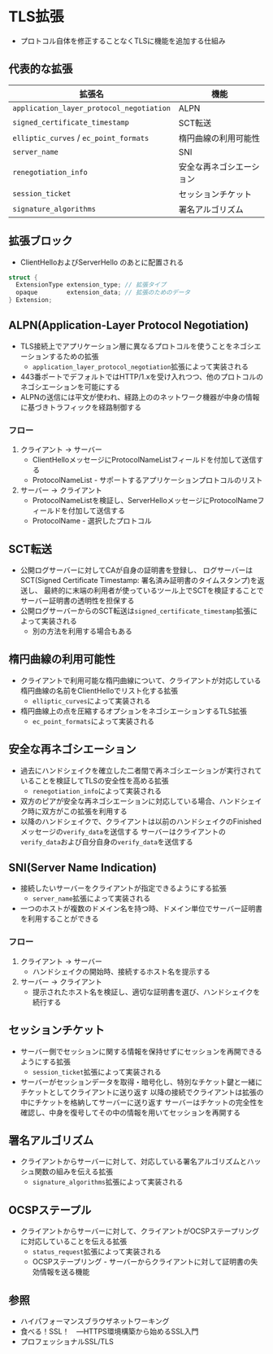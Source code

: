 # TLS拡張
- プロトコル自体を修正することなくTLSに機能を追加する仕組み

## 代表的な拡張
| 拡張名                                   | 機能                     |
| -                                        | -                        |
| `application_layer_protocol_negotiation` | ALPN                     |
| `signed_certificate_timestamp`           | SCT転送                  |
| `elliptic_curves` / `ec_point_formats`   | 楕円曲線の利用可能性     |
| `server_name`                            | SNI                      |
| `renegotiation_info`                     | 安全な再ネゴシエーション |
| `session_ticket`                         | セッションチケット       |
| `signature_algorithms`                   | 署名アルゴリズム         |

## 拡張ブロック
- ClientHelloおよびServerHello のあとに配置される

```c
struct {
  ExtensionType extension_type; // 拡張タイプ
  opaque        extension_data; // 拡張のためのデータ
} Extension;
```

## ALPN(Application-Layer Protocol Negotiation)
- TLS接続上でアプリケーション層に異なるプロトコルを使うことをネゴシエーションするための拡張
  - `application_layer_protocol_negotiation`拡張によって実装される
- 443番ポートでデフォルトではHTTP/1.xを受け入れつつ、他のプロトコルのネゴシエーションを可能にする
- ALPNの送信には平文が使われ、経路上ののネットワーク機器が中身の情報に基づきトラフィックを経路制御する

### フロー
1. クライアント -> サーバー
    - ClientHelloメッセージにProtocolNameListフィールドを付加して送信する
    - ProtocolNameList - サポートするアプリケーションプロトコルのリスト
2. サーバー -> クライアント
    - ProtocolNameListを検証し、ServerHelloメッセージにProtocolNameフィールドを付加して送信する
    - ProtocolName - 選択したプロトコル

## SCT転送
- 公開ログサーバーに対してCAが自身の証明書を登録し、
  ログサーバーはSCT(Signed Certificate Timestamp: 署名済み証明書のタイムスタンプ)を返送し、
  最終的に末端の利用者が使っているツール上でSCTを検証することで
  サーバー証明書の透明性を担保する
- 公開ログサーバーからのSCT転送は`signed_certificate_timestamp`拡張によって実装される
  - 別の方法を利用する場合もある

## 楕円曲線の利用可能性
- クライアントで利用可能な楕円曲線について、クライアントが対応している楕円曲線の名前をClientHelloでリスト化する拡張
  - `elliptic_curves`によって実装される
- 楕円曲線上の点を圧縮するオプションをネゴシエーションするTLS拡張
  - `ec_point_formats`によって実装される

## 安全な再ネゴシエーション
- 過去にハンドシェイクを確立した二者間で再ネゴシエーションが実行されていることを検証してTLSの安全性を高める拡張
  - `renegotiation_info`によって実装される
- 双方のピアが安全な再ネゴシエーションに対応している場合、ハンドシェイク時に双方がこの拡張を利用する
- 以降のハンドシェイクで、クライアントは以前のハンドシェイクのFinished メッセージの`verify_data`を送信する
  サーバーはクライアントの`verify_data`および自分自身の`verify_data`を送信する

## SNI(Server Name Indication)
- 接続したいサーバーをクライアントが指定できるようにする拡張
  - `server_name`拡張によって実装される
- 一つのホストが複数のドメイン名を持つ時、ドメイン単位でサーバー証明書を利用することができる

### フロー
1. クライアント -> サーバー
    - ハンドシェイクの開始時、接続するホスト名を提示する
2. サーバー -> クライアント
    - 提示されたホスト名を検証し、適切な証明書を選び、ハンドシェイクを続行する

## セッションチケット
- サーバー側でセッションに関する情報を保持せずにセッションを再開できるようにする拡張
  - `session_ticket`拡張によって実装される
- サーバーがセッションデータを取得・暗号化し、特別なチケット鍵と一緒にチケットとしてクライアントに送り返す
  以降の接続でクライアントは拡張の中にチケットを格納してサーバーに送り返す
  サーバーはチケットの完全性を確認し、中身を復号してその中の情報を用いてセッションを再開する

## 署名アルゴリズム
- クライアントからサーバーに対して、対応している署名アルゴリズムとハッシュ関数の組みを伝える拡張
  - `signature_algorithms`拡張によって実装される

## OCSPステープル
- クライアントからサーバーに対して、クライアントがOCSPステープリングに対応していることを伝える拡張
  - `status_request`拡張によって実装される
  - OCSPステープリング - サーバーからクライアントに対して証明書の失効情報を送る機能

## 参照
- ハイパフォーマンスブラウザネットワーキング
- 食べる！SSL！　―HTTPS環境構築から始めるSSL入門
- プロフェッショナルSSL/TLS
